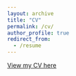 ```yaml
---
layout: archive
title: "CV"
permalink: /cv/
author_profile: true
redirect_from:
  - /resume
---
```


[View my CV here](http://s-vargas.github.io/files/Vargas_CV.pdf)

<object data="../files/Vargas_CV.pdf" width="1000" height="1000" type='application/pdf'></object>
